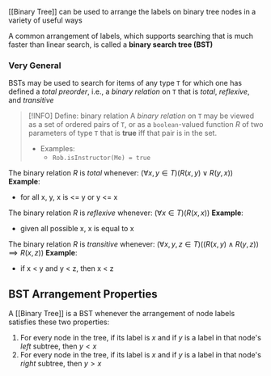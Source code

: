 [[Binary Tree]] can be used to arrange the labels on binary tree nodes in a variety of useful ways

A common arrangement of labels, which supports searching that is much faster than linear search, is called a **binary search tree (BST)**

### Very General
BSTs may be used to search for items of any type `T` for which one has defined a *total preorder*, i.e., a *binary relation* on `T` that is *total*, *reflexive*, and *transitive*

> [!INFO] Define: binary relation
> A *binary relation* on `T` may be viewed as a set of ordered pairs of `T`, or as a `boolean`-valued function $R$ of two parameters of type `T` that is **true** iff that pair is in the set.
> - Examples:
> 	- `Rob.isInstructor(Me) = true`

The binary relation $R$ is *total* whenever:
$(\forall x,y \in T)(R(x,y)\vee R(y,x))$
**Example**:
- for all x, y, x is <= y or y <= x

The binary relation $R$ is *reflexive* whenever:
$(\forall x \in T)(R(x,x))$
**Example**:
- given all possible x, x is equal to x

The binary relation $R$ is *transitive* whenever:
$(\forall x,y,z \in T)((R(x,y)\wedge R(y,z)) \implies R(x,z))$
**Example**:
- if x < y and y < z, then x < z

## BST Arrangement Properties
A [[Binary Tree]] is a BST whenever the arrangement of node labels satisfies these two properties:
1. For every node in the tree, if its label is $x$ and if $y$ is a label in that node's *left* subtree, then $y<x$
2. For every node in the tree, if its label is $x$ and if $y$ is a label in that node's *right* subtree, then $y>x$


